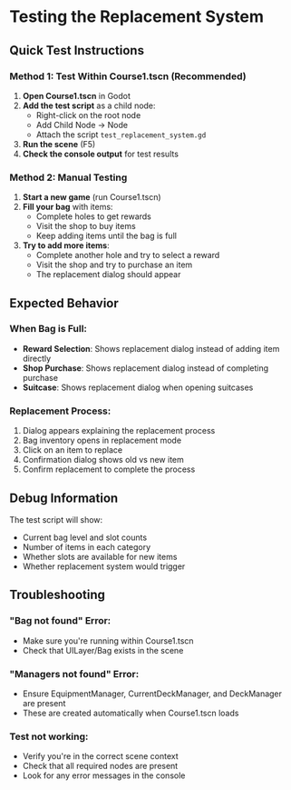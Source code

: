 # Testing the Replacement System

## Quick Test Instructions

### Method 1: Test Within Course1.tscn (Recommended)

1. **Open Course1.tscn** in Godot
2. **Add the test script** as a child node:
   - Right-click on the root node
   - Add Child Node → Node
   - Attach the script `test_replacement_system.gd`
3. **Run the scene** (F5)
4. **Check the console output** for test results

### Method 2: Manual Testing

1. **Start a new game** (run Course1.tscn)
2. **Fill your bag** with items:
   - Complete holes to get rewards
   - Visit the shop to buy items
   - Keep adding items until the bag is full
3. **Try to add more items**:
   - Complete another hole and try to select a reward
   - Visit the shop and try to purchase an item
   - The replacement dialog should appear

## Expected Behavior

### When Bag is Full:
- **Reward Selection**: Shows replacement dialog instead of adding item directly
- **Shop Purchase**: Shows replacement dialog instead of completing purchase
- **Suitcase**: Shows replacement dialog when opening suitcases

### Replacement Process:
1. Dialog appears explaining the replacement process
2. Bag inventory opens in replacement mode
3. Click on an item to replace
4. Confirmation dialog shows old vs new item
5. Confirm replacement to complete the process

## Debug Information

The test script will show:
- Current bag level and slot counts
- Number of items in each category
- Whether slots are available for new items
- Whether replacement system would trigger

## Troubleshooting

### "Bag not found" Error:
- Make sure you're running within Course1.tscn
- Check that UILayer/Bag exists in the scene

### "Managers not found" Error:
- Ensure EquipmentManager, CurrentDeckManager, and DeckManager are present
- These are created automatically when Course1.tscn loads

### Test not working:
- Verify you're in the correct scene context
- Check that all required nodes are present
- Look for any error messages in the console 